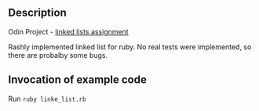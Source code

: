 ## Description

Odin Project -  [linked lists assignment](https://www.theodinproject.com/courses/ruby-programming/lessons/linked-lists)

Rashly implemented linked list for ruby. No real tests were implemented, so there are probalby some bugs.

## Invocation of example code

Run `ruby linke_list.rb`
